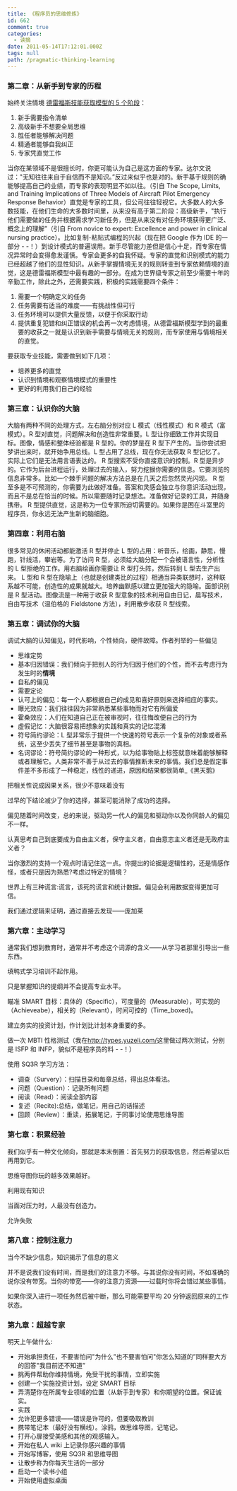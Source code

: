 ```yaml
---
title: 《程序员的思维修炼》
id: 662
comment: true
categories:
  - 读摘
date: 2011-05-14T17:12:01.000Z
tags: null
path: /pragmatic-thinking-learning
---
```


### 第二章：从新手到专家的历程

始终关注情境
[德雷福斯技能获取模型的 5 个阶段](http://wapedia.mobi/zh/%E5%BE%B7%E9%9B%B7%E7%A6%8F%E6%96%AF%E6%8A%80%E8%83%BD%E8%8E%B7%E5%8F%96%E6%A8%A1%E5%9E%8B)：

1.  新手需要指令清单
2.  高级新手不想要全局思维
3.  胜任者能够解决问题
4.  精通者能够自我纠正
5.  专家凭直觉工作

当你在某领域不是很擅长时，你更可能认为自己是这方面的专家。达尔文说过："无知往往来自于自信而不是知识。”反过来似乎也是对的。新手基于规则的确能够提高自己的业绩，而专家的表现明显不如以往。（引自 The Scope, Limits, and Training Implications of Three Models of Aircraft Pilot Emergency Response Behavior）直觉是专家的工具，但公司往往轻视它。大多数人的大多数技能，在他们生命的大多数时间里，从来没有高于第二阶段：高级新手，"执行他们需要做的任务并根据需求学习新任务，但是从来没有对任务环境获得更广泛、概念上的理解”（引自 From novice to expert: Excellence and power in clinical nursing practice）。比如复制-粘贴式编程的兴起（现在把 Google 作为 IDE 的一部分 - -！）到设计模式的普遍误用。新手尽管能力差但是信心十足，而专家在情况异常时会变得愈发谨慎。专家会更多的自我怀疑。专家的直觉和识别模式的能力已经超越了他们的显性知识。从新手掌握情境无关的规则转变到专家依赖情境的直觉，这是德雷福斯模型中最有趣的一部分。在成为世界级专家之前至少需要十年的辛勤工作，除此之外，还需要实践，积极的实践需要四个条件：

1.  需要一个明确定义的任务
2.  任务需要有适当的难度——有挑战性但可行
3.  任务环境可以提供大量反馈，以便于你采取行动
4.  提供重复犯错和纠正错误的机会再一次考虑情境，从德雷福斯模型学到的最重要的收获之一就是认识到新手需要与情境无关的规则，而专家使用与情境相关的直觉。

要获取专业技能，需要做到如下几项：

* 培养更多的直觉
* 认识到情境和观察情境模式的重要性
* 更好的利用我们自己的经验

### 第三章：认识你的大脑

大脑有两种不同的处理方式，左右脑分别对应 L 模式（线性模式）和 R 模式（富模式）。R 型对直觉，问题解决和创造性非常重要。L 型让你细致工作并实现目标。图像，情感和整体经验都是 R 型的。你的梦是在 R 型下产生的。当你尝试把梦讲出来时，就开始争用总线。L 型占用了总线，现在你无法获取 R 型记忆了。实际上它们是无法用言语表达的。
R 型搜索不受你直接意识的控制。R 型是异步的。它作为后台进程运行，处理过去的输入，努力挖掘你需要的信息。它要浏览的信息非常多。比如一个棘手问题的解决方法总是在几天之后忽然灵光闪现。
R 型至多是不可预测的，你需要为此做好准备。答案和灵感会独立与你意识活动出现，而且不是总在恰当的时候。所以需要随时记录想法。准备做好记录的工具，并随身携带。
R 型提供直觉，这是称为一位专家所迫切需要的。如果你是困在斗室里的程序员，你永远无法产生新的脑细胞。

### 第四章：利用右脑

很多常见的休闲活动都能激活 R 型并停止 L 型的占用：听音乐，绘画，静思，慢跑，针线活，攀岩等。为了访问 R 型，必须给大脑分配一个会被语言性，分析性的 L 型拒绝的工作。用右脑绘画你需要让 R 型打头阵，然后转到 L 型去生产出来。
L 型和 R 型在隐喻上（也就是创建类比的过程）相通当异类联想时，这种联系越不可能，创造性的成果就越大。培养幽默感以建立更加强大的隐喻。面部识别是 R 型活动。图像流是一种用于收获 R 型意象的技术利用自由日记，晨写技术，自由写技术（温伯格的 Fieldstone 方法），利用散步收获 R 型线索。

### 第五章：调试你的大脑

调试大脑的认知偏见，时代影响，个性倾向，硬件故障。作者列举的一些偏见

* 思维定势
* 基本归因错误：我们倾向于把别人的行为归因于他们的个性，而不去考虑行为发生时的**情境**
* 自私的偏见
* 需要定论
* 认可上的偏见：每一个人都根据自己的成见和喜好原则来选择相应的事实。
* 曝光效应：我们往往因为非常熟悉某些事物而对它有所偏爱
* 霍桑效应：人们在知道自己正在被审视时，往往悔改便自己的行为
* 虚假记忆：大脑很容易把想象的实践和真实的记忆混淆
* 符号简约谬论：L 型非常乐于提供一个快速的符号表示一个复杂的对象或者系统，这至少丢失了细节甚至是事物的真相。
* 名词谬论：符号简约谬论的一种形式，以为给事物贴上标签就意味着能够解释或者理解它。人类非常不善于从过去的事情推断未来的事情。我们总是假定事件差不多形成了一种稳定，线性的递进，原因和结果都很简单\_《黑天鹅》

把相关性说成因果关系，很少不意味着没有

过早的下结论减少了你的选择，甚至可能消除了成功的选择。

偏见随着时间改变，总的来说，驱动另一代人的偏见和驱动你以及你同龄人的偏见不一样。

认真思考自己到底要成为自由主义者，保守主义者，自由意志主义者还是无政府主义者？

当你激烈的支持一个观点时请记住这一点。你提出的论据是逻辑性的，还是情感作怪，或者只是因为熟悉?考虑过特定的情境？

世界上有三种谎言:谎言，该死的谎言和统计数据。偏见会利用数据变得更加可信。

我们通过逻辑来证明，通过直接去发现——庞加莱

### 第六章：主动学习

通常我们想到教育时，通常并不考虑这个词源的含义——从学习者那里引导出一些东西。

填鸭式学习培训不起作用。

只是掌握知识的提纲并不会提高专业水平。

瞄准 SMART 目标：具体的（Specific），可度量的（Measurable），可实现的（Achieveabe），相关的（Relevant），时间可控的（Time_boxed)。

建立务实的投资计划，作计划比计划本身重要的多。

做一次 MBTI 性格测试（我在<http://types.yuzeli.com/>这里做过两次测试，分别是 ISFP 和 INFP，貌似不是程序员的料 - -！）

使用 SQ3R 学习方法：

* 调查（Survery）：扫描目录和每章总结，得出总体看法。
* 问题（Question）：记录所有问题
* 阅读（Read）：阅读全部内容
* 复述（Recite):总结，做笔记，用自己的话描述
* 回顾（Review）：重读，拓展笔记，于同事讨论使用思维导图

### 第七章：积累经验

我们似乎有一种文化倾向，那就是本末倒置：首先努力的获取信息，然后希望以后再用到它。

思维导图你玩的越多效果越好。

利用现有知识

当面对压力时，人最没有创造力。

允许失败

### 第八章：控制注意力

当今不缺少信息，知识揭示了信息的意义

并不是说我们没有时间，而是我们的注意力不够。与其说你没有时间，不如准确的说你没有带宽。当你的带宽——你的注意力资源——过载时你将会错过某些事情。

如果你深入进行一项任务然后被中断，那么可能需要平均 20 分钟返回原来的工作状态。

### 第九章：超越专家

明天上午做什么:

* 开始承担责任，不要害怕问"为什么”也不要害怕问"你怎么知道的”同样要大方的回答"我目前还不知道”
* 挑两件帮助你维持情境，免受干扰的事情，立即实施
* 创建一个实施投资计划，设定 SMART 目标
* 弄清楚你在所属专业领域的位置（从新手到专家）和你期望的位置。保证诚实。
* 实践
* 允许犯更多错误——错误是许可的，但要吸取教训
* 携带笔记本（最好没有横线）。涂鸦，做思维导图，记笔记。
* 打开心扉接受美感和其他的观感输入。
* 开始在私人 wiki 上记录你感兴趣的事情
* 开始写博客，使用 SQ3R 和思维导图
* 让散步称为你每天生活的一部分
* 启动一个读书小组
* 开始使用虚拟桌面
